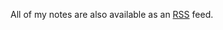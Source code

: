 All of my notes are also available as an <a target="_blank" class="underline" href="/books/rss.xml">RSS</a> feed.

